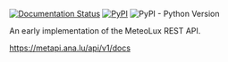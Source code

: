 [![Documentation Status](https://readthedocs.org/projects/python-meteolux/badge/?version=latest)](http://python-meteolux.readthedocs.io/en/latest/?badge=latest)
[![PyPI](https://img.shields.io/pypi/v/python-meteolux)](https://pypi.org/project/python-meteolux/)
![PyPI - Python Version](https://img.shields.io/pypi/pyversions/python-meteolux)

An early implementation of the MeteoLux REST API.

https://metapi.ana.lu/api/v1/docs
